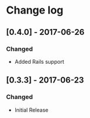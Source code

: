 # Change log
## [0.4.0] - 2017-06-26
### Changed
- Added Rails support
## [0.3.3] - 2017-06-23
### Changed
- Initial Release